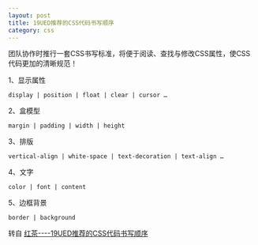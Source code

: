 ```yaml
---
layout: post
title: 19UED推荐的CSS代码书写顺序
category: css
---
```


团队协作时推行一套CSS书写标准，将便于阅读、查找与修改CSS属性，使CSS代码更加的清晰规范！

1、显示属性

    display | position | float | clear | cursor …

2、盒模型

    margin | padding | width | height

3、排版

    vertical-align | white-space | text-decoration | text-align …

4、文字

    color | font | content

5、边框背景

    border | background


转自 [红茶----19UED推荐的CSS代码书写顺序](http://www.cssbox.net/css-code-norms.html)